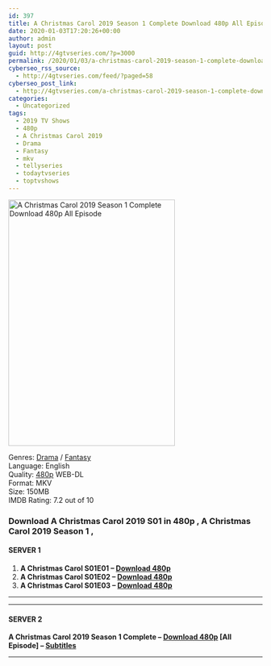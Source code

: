```yaml
---
id: 397
title: A Christmas Carol 2019 Season 1 Complete Download 480p All Episode
date: 2020-01-03T17:20:26+00:00
author: admin
layout: post
guid: http://4gtvseries.com/?p=3000
permalink: /2020/01/03/a-christmas-carol-2019-season-1-complete-download-480p-all-episode-2/
cyberseo_rss_source:
  - http://4gtvseries.com/feed/?paged=58
cyberseo_post_link:
  - http://4gtvseries.com/a-christmas-carol-2019-season-1-complete-download-480p-all-episode/
categories:
  - Uncategorized
tags:
  - 2019 TV Shows
  - 480p
  - A Christmas Carol 2019
  - Drama
  - Fantasy
  - mkv
  - tellyseries
  - todaytvseries
  - toptvshows
---
```

<img loading="lazy" class="aligncenter" src="https://2.bp.blogspot.com/-mXt9SgBBAlc/Xg90y_C9RXI/AAAAAAAAAy0/YL3ERODRjAcdUIV_oigvavppNcrMjEIuQCK4BGAYYCw/s1600/A%2BChristmas%2BCarol%2B2019%2BSeason%2B1.jpg" alt="A Christmas Carol 2019 Season 1 Complete Download 480p All Episode" width="330" height="488" />

Genres:&nbsp;<a href="http://4gtvseries.com/tag/drama/" data-wpel-link="internal">Drama</a> / <a href="http://4gtvseries.com/tag/fantasy/" data-wpel-link="internal">Fantasy</a>  
Language: English  
Quality:&nbsp;<a href="http://4gtvseries.com/tag/480p/" data-wpel-link="internal">480p</a> WEB-DL  
Format: MKV  
Size: 150MB  
IMDB Rating: 7.2 out of 10

### **Download A Christmas Carol 2019 S01 in 480p , A Christmas Carol 2019 Season 1 ,&nbsp;**

#### <span><strong>SERVER 1</strong></span>

  1. **A Christmas Carol S01E01 – <a href="http://slink.dl480p.xyz/A7il3w" data-wpel-link="external" target="_blank" rel="nofollow external noopener noreferrer" class="wpel-icon-left"><i class="wpel-icon fa fa-download" aria-hidden="true"></i>Download 480p</a>**
  2. **A Christmas Carol S01E02 – <a href="http://slink.dl480p.xyz/oi2l" data-wpel-link="external" target="_blank" rel="nofollow external noopener noreferrer" class="wpel-icon-left"><i class="wpel-icon fa fa-download" aria-hidden="true"></i>Download 480p</a>**
  3. **A Christmas Carol S01E03 – <a href="http://slink.dl480p.xyz/uPWn3Jf" data-wpel-link="external" target="_blank" rel="nofollow external noopener noreferrer" class="wpel-icon-left"><i class="wpel-icon fa fa-download" aria-hidden="true"></i>Download 480p</a>**

* * *

* * *

#### <span><strong>SERVER 2</strong></span>

**A Christmas Carol 2019 Season 1 Complete – <a href="http://dl480p.xyz/3162/" data-wpel-link="external" target="_blank" rel="nofollow external noopener noreferrer" class="wpel-icon-left"><i class="wpel-icon fa fa-download" aria-hidden="true"></i>Download 480p</a> [All Episode] – <a href="https://subscene.com/subtitles/a-christmas-carol-2019" data-wpel-link="external" target="_blank" rel="nofollow external noopener noreferrer" class="wpel-icon-left"><i class="wpel-icon fa fa-download" aria-hidden="true"></i>Subtitles</a>**

* * *

<div align="center">
</div>